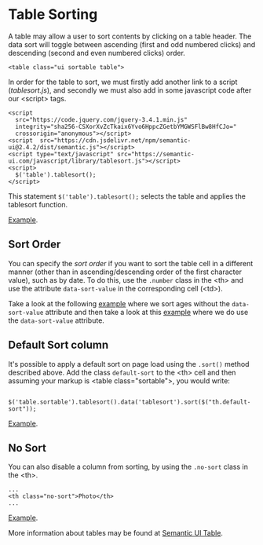 
# Table Sorting

A table may allow a user to sort contents by clicking on a table header. The data sort will toggle between ascending (first and odd numbered clicks) and 
descending (second and even numbered clicks) order.

~~~
<table class="ui sortable table">
~~~

In order for the table to sort, we must firstly add another link to a script (*tablesort.js*), and secondly we must also add in some javascript 
code after our &lt;script&gt; tags.

~~~
<script
  src="https://code.jquery.com/jquery-3.4.1.min.js"
  integrity="sha256-CSXorXvZcTkaix6Yvo6HppcZGetbYMGWSFlBw8HfCJo="
  crossorigin="anonymous"></script>
<script  src="https://cdn.jsdelivr.net/npm/semantic-ui@2.4.2/dist/semantic.js"></script>
<script type="text/javascript" src="https://semantic-ui.com/javascript/library/tablesort.js"></script>
<script>
  $('table').tablesort();
</script>
~~~

This statement `$('table').tablesort();` selects the table and applies the tablesort function.

<a href="archives/Class Htmls/tables/table16.html" target = "_ blank">Example</a>.

##  Sort Order 

You can specify the *sort order* if you want to sort the table cell in a different manner (other than in ascending/descending order of the first character value), such as by date. To do this, use the `.number` class in the &lt;th&gt; and use
the attribute `data-sort-value` in the corresponding cell (&lt;td&gt;).

Take a look at the following <a href="archives/Class Htmls/tables/table18.html" target = "_ blank">example</a> where we sort ages without the  `data-sort-value` attribute 
and then take a look at this <a href="archives/Class Htmls/tables/table19.html" target = "_ blank">example</a> where we do use the `data-sort-value` attribute.

## Default Sort column 

It's possible to apply a default sort on page load using the `.sort()` method described above. Add the class `default-sort` to the &lt;th&gt; cell and then 
assuming your markup is &lt;table class="sortable"&gt;, you would write:

~~~
    $('table.sortable').tablesort().data('tablesort').sort($("th.default-sort"));
~~~

<a href="archives/Class Htmls/tables/table20.html" target = "_ blank">Example</a>.

## No Sort

You can also disable a column from sorting, by using the `.no-sort` class in the &lt;th&gt;.
~~~
...
<th class="no-sort">Photo</th>
...
~~~

<a href="archives/Class Htmls/tables/table17.html" target = "_ blank">Example</a>.

More information about tables may be found at <a href ="https://semantic-ui.com/collections/table.html" target = "_blank">Semantic UI Table</a>.
